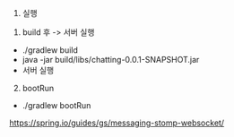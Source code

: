 1. 실행
1) build 후 -> 서버 실행
- ./gradlew build
- java -jar build/libs/chatting-0.0.1-SNAPSHOT.jar
- 서버 실행
2) bootRun 
- ./gradlew bootRun


https://spring.io/guides/gs/messaging-stomp-websocket/
